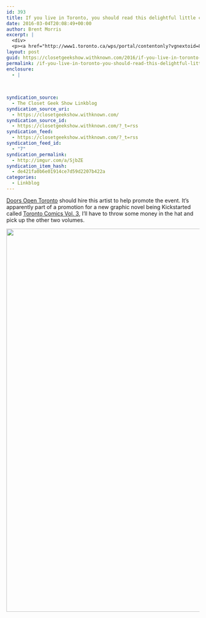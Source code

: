 ```yaml
---
id: 393
title: If you live in Toronto, you should read this delightful little comic book
date: 2016-03-04T20:08:49+00:00
author: Brent Morris
excerpt: |
  <div>
  <p><a href="http://www1.toronto.ca/wps/portal/contentonly?vgnextoid=8c3b7cc3b5e91410VgnVCM10000071d60f89RCRD&amp;WT.rd_id=doorsopen">Doors Open Toronto</a>&nbsp;should hire this artist to help promote the event. It's apparently part of a promotion for a new graphic novel being Kickstarted called <a href="https://www.kickstarter.com/projects/742428467/toronto-comics-volume-3">Toronto Comics Vol. 3</a>, I'll have to throw some money in the hat and pick up the other two volumes.</p><p><img src="http://i.imgur.com/YZpvpfN.jpg" alt="" width="677" height="1000"></p></div>
layout: post
guid: https://closetgeekshow.withknown.com/2016/if-you-live-in-toronto-you-should-read-this-delightful
permalink: /if-you-live-in-toronto-you-should-read-this-delightful-little-comic-book/
enclosure:
  - |
    
    
    
syndication_source:
  - The Closet Geek Show Linkblog
syndication_source_uri:
  - https://closetgeekshow.withknown.com/
syndication_source_id:
  - https://closetgeekshow.withknown.com/?_t=rss
syndication_feed:
  - https://closetgeekshow.withknown.com/?_t=rss
syndication_feed_id:
  - "7"
syndication_permalink:
  - http://imgur.com/a/SjbZE
syndication_item_hash:
  - de421fa0b6e01914ce7d59d2207b422a
categories:
  - Linkblog
---
```

<div class="known-bookmark">
  <p>
    <a href="http://www1.toronto.ca/wps/portal/contentonly?vgnextoid=8c3b7cc3b5e91410VgnVCM10000071d60f89RCRD&#038;WT.rd_id=doorsopen">Doors Open Toronto</a> should hire this artist to help promote the event. It&#8217;s apparently part of a promotion for a new graphic novel being Kickstarted called <a href="https://www.kickstarter.com/projects/742428467/toronto-comics-volume-3">Toronto Comics Vol. 3</a>, I&#8217;ll have to throw some money in the hat and pick up the other two volumes.
  </p>
  
  <p>
    <img src="http://i.imgur.com/YZpvpfN.jpg" alt="" width="677" height="1000" />
  </p>
</div>